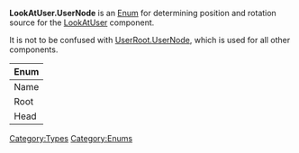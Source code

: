 **LookAtUser.UserNode** is an [Enum](:Category:Enums "wikilink") for
determining position and rotation source for the
[LookAtUser](LookAtUser_(Component) "wikilink") component.

It is not to be confused with
[UserRoot.UserNode](:Category:Types:UserRoot.UserNode "wikilink"), which
is used for all other components.

| Enum |
|------|
| Name |
| Root |
| Head |

[Category:Types](Category:Types "wikilink")
[Category:Enums](Category:Enums "wikilink")